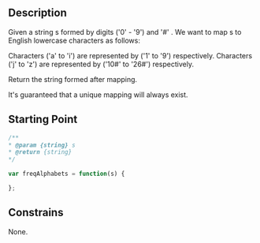 ## Description

Given a string s formed by digits ('0' - '9') and '#' . We want to map s to English lowercase characters as follows:

Characters ('a' to 'i') are represented by ('1' to '9') respectively.
Characters ('j' to 'z') are represented by ('10#' to '26#') respectively.

Return the string formed after mapping.

It's guaranteed that a unique mapping will always exist.

## Starting Point

``` javascript
/**
* @param {string} s
* @return {string}
*/

var freqAlphabets = function(s) {

};
```

## Constrains

None.
